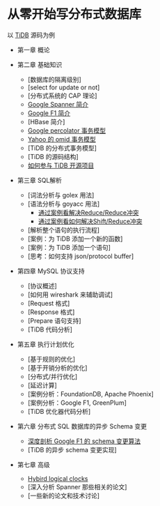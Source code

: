 # 从零开始写分布式数据库
以 [TiDB](https://github.com/pingcap/tidb) 源码为例

*	第一章 概论

*	第二章 基础知识
	*	[数据库的隔离级别]
	*	[select for update or not]
	*	[分布式系统的 CAP 理论]
	*	[Google Spanner 简介](spanner/README.md)
	*	[Google F1 简介](f1/README.md)
	*	[HBase 简介]
	*	[Google percolator 事务模型](percolator/README.md)
	*	[Yahoo 的 omid 事务模型](omid/README.md)
	*	[TiDB 的分布式事务模型]
	*	[TiDB 的源码结构]
	*	[如何参与 TiDB 开源项目](howto/README.md)
	
*	第三章 SQL解析
	*	[词法分析与 golex 用法]
	*	[语法分析与 goyacc 用法]
		*	[通过案例看解决Reduce/Reduce冲突](https://github.com/pingcap/tidb/pull/589/files)
		*	[通过案例看如何解决Shift/Reduce冲突](https://github.com/pingcap/tidb/pull/128/files)
	*	[解析整个语句的执行流程]
	*	[案例：为 TiDB 添加一个新的函数]
	*	[案例：为 TiDB 添加一个语句]
	*	[思考：如何支持 json/protocol buffer]
	
*	第四章 MySQL 协议支持
	*	[协议概述]
	*	[如何用 wireshark 来辅助调试]
	*	[Request 格式]
	*	[Response 格式]
	*	[Prepare 语句支持]
	*	[TiDB 代码分析]
		 
*	第五章 执行计划优化 	
	* 	[基于规则的优化]
	* 	[基于开销分析的优化]
	*	[分布式/并行优化]
	*	[延迟计算]
	*	[案例分析：FoundationDB, Apache Phoenix]
	*	[案例分析：Google F1, GreenPlum]
	*	[TiDB 优化器代码分析]
	
*	第六章 分布式 SQL 数据库的异步 Schema 变更 	
	* 	[深度剖析 Google F1 的 schema 变更算法](f1/schema-change.md)
	*	[TiDB 的异步 schema 变更实现]
		
*	第七章 高级
	*	[Hybird logical clocks](hlc/README.md)
	*	[深入分析 Spanner 那些相关的论文]
	*	[一些新的论文和技术讨论]

